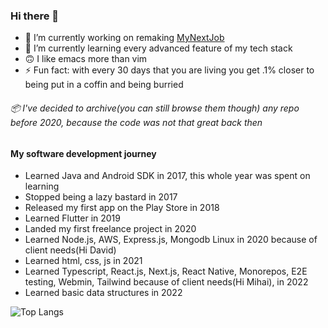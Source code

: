### Hi there 👋

- 🔭 I’m currently working on remaking [MyNextJob](mynextjob.ro)
- 🌱 I’m currently learning every advanced feature of my tech stack
- 🙃 I like emacs more than vim
- ⚡ Fun fact: with every 30 days that you are living you get .1% closer to being put in a coffin and being burried

###### 📦 I've decided to archive(you can still browse them though) any repo before 2020, because the code was not that great back then

#### My software development journey
- Learned Java and Android SDK in 2017, this whole year was spent on learning
- Stopped being a lazy bastard in 2017
- Released my first app on the Play Store in 2018
- Learned Flutter in 2019
- Landed my first freelance project in 2020
- Learned Node.js, AWS, Express.js, Mongodb Linux in 2020 because of client needs(Hi David)
- Learned html, css, js in 2021
- Learned Typescript, React.js, Next.js, React Native, Monorepos, E2E testing, Webmin, Tailwind because of client needs(Hi Mihai), in 2022
- Learned basic data structures in 2022

![Top Langs](https://github-readme-stats.vercel.app/api/top-langs/?username=toto1384)
<!--
**toto1384/toto1384** is a ✨ _special_ ✨ repository because its `README.md` (this file) appears on your GitHub profile.

Here are some ideas to get you started:


-->
